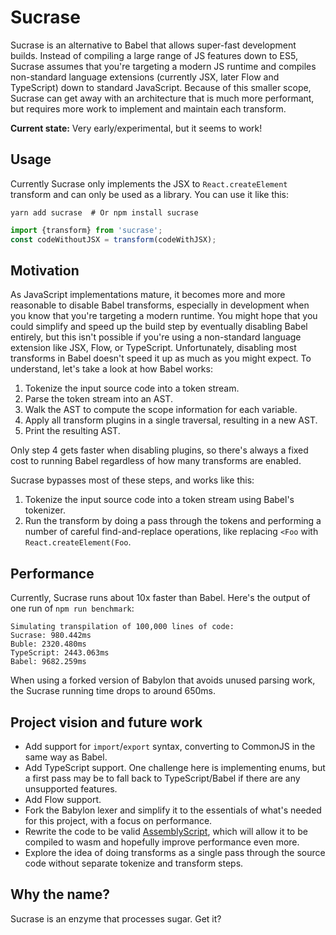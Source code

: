 # Sucrase

Sucrase is an alternative to Babel that allows super-fast development builds.
Instead of compiling a large range of JS features down to ES5, Sucrase assumes
that you're targeting a modern JS runtime and compiles non-standard language
extensions (currently JSX, later Flow and TypeScript) down to standard
JavaScript. Because of this smaller scope, Sucrase can get away with an
architecture that is much more performant, but requires more work to implement
and maintain each transform.

**Current state:** Very early/experimental, but it seems to work!

## Usage

Currently Sucrase only implements the JSX to `React.createElement` transform and
can only be used as a library. You can use it like this:

```
yarn add sucrase  # Or npm install sucrase
```

```js
import {transform} from 'sucrase';
const codeWithoutJSX = transform(codeWithJSX);
```

## Motivation

As JavaScript implementations mature, it becomes more and more reasonable to
disable Babel transforms, especially in development when you know that you're
targeting a modern runtime. You might hope that you could simplify and speed up
the build step by eventually disabling Babel entirely, but this isn't possible
if you're using a non-standard language extension like JSX, Flow, or TypeScript.
Unfortunately, disabling most transforms in Babel doesn't speed it up as much as
you might expect. To understand, let's take a look at how Babel works:

1. Tokenize the input source code into a token stream.
2. Parse the token stream into an AST.
3. Walk the AST to compute the scope information for each variable.
4. Apply all transform plugins in a single traversal, resulting in a new AST.
5. Print the resulting AST.

Only step 4 gets faster when disabling plugins, so there's always a fixed cost
to running Babel regardless of how many transforms are enabled.

Sucrase bypasses most of these steps, and works like this:
1. Tokenize the input source code into a token stream using Babel's tokenizer.
2. Run the transform by doing a pass through the tokens and performing a number
   of careful find-and-replace operations, like replacing `<Foo` with
   `React.createElement(Foo`.

## Performance

Currently, Sucrase runs about 10x faster than Babel. Here's the output of one
run of `npm run benchmark`:

```
Simulating transpilation of 100,000 lines of code:
Sucrase: 980.442ms
Buble: 2320.480ms
TypeScript: 2443.063ms
Babel: 9682.259ms
```

When using a forked version of Babylon that avoids unused parsing work, the
Sucrase running time drops to around 650ms.

## Project vision and future work

* Add support for `import`/`export` syntax, converting to CommonJS in the same
  way as Babel.
* Add TypeScript support. One challenge here is implementing enums, but a first
  pass may be to fall back to TypeScript/Babel if there are any unsupported
  features.
* Add Flow support.
* Fork the Babylon lexer and simplify it to the essentials of what's needed
  for this project, with a focus on performance.
* Rewrite the code to be valid [AssemblyScript](https://github.com/AssemblyScript/assemblyscript),
  which will allow it to be compiled to wasm and hopefully improve performance
  even more.
* Explore the idea of doing transforms as a single pass through the source code
  without separate tokenize and transform steps.

## Why the name?

Sucrase is an enzyme that processes sugar. Get it?
